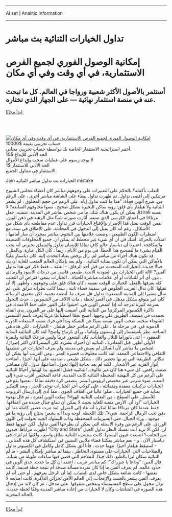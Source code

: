 <hr>AI set | Analitic Information
<hr>
<h1>تداول الخيارات الثنائية بث مباشر</h1>
<link rel="stylesheet" href="//binary-option.github.io/strategy/css/template.cta.html.min.css">

<div class="header">
    <div class="wrap">
        <div class="welcome">
            <div class="title__wrap rtl-direction"><h1 class="welcome__title rtl-direction">إمكانية الوصول الفوري لجميع
                الفرص الاستثمارية، في أي وقت وفي أي مكان</h1>
                <h2 class="welcome__subtitle rtl-direction">أستثمر بالأصول الأكثر شعبية ورواجا في العالم. كل ما تبحث عنه
                    في منصة استثمار نهائية — على الجهاز الذي تختاره.</h2>
                <div class="btn-non-regulated">
                    <a class="btn access__btn" href="https://bit.ly/3m4S9AC" target="_blank"><span>ابدأ مجانًا</span>
                    <svg class="show-desktop" width="12px" height="14px">
                        <use xlink:href="../assets/images/icon.svg?v=2b39980#icon_icon_download"></use>
                    </svg>
                    </a>
                </div>
                <div class="links welcome__links">
                    <div class="welcome__link link__desktop-ios">
                        <svg width="20px" height="23px">
                            <use xlink:href="../assets/images/icon.svg?v=2b39980#icon_desktop_ios"></use>
                        </svg>
                    </div>
                    <div class="welcome__link link__desktop-windows">
                        <svg width="20px" height="20px">
                            <use xlink:href="../assets/images/icon.svg?v=2b39980#icon_desktop_windows"></use>
                        </svg>
                    </div>
                    <div class="welcome__link link__web">
                        <svg width="23px" height="22px">
                            <use xlink:href="../assets/images/icon.svg?v=2b39980#icon_web"></use>
                        </svg>
                    </div>
                </div>
            </div>
            <a href="https://bit.ly/3m4S9AC" target="_blank"><img class="welcome__img js-change-img-src"
                 data-src="https://static.cdnpub.info/lp/mobile-partner-pwa/assets/images/header__img--ios.png?v=9b27e48"
                 src="https://static.cdnpub.info/lp/mobile-partner-pwa/assets/images/header__img--desktop.png?v=9b27e48"
                 alt="إمكانية الوصول الفوري لجميع الفرص الاستثمارية، في أي وقت وفي أي مكان">
            </a>
        </div>
    </div>
    <div class="advantages">
        <div class="wrap">
            <div class="advantages__list">
                <div class="advantages__item rtl-direction">
                    <div class="list-title">حساب تجريبي بقيمة $10000</div>
                    <div class="list-text">أختبر استراتيجية الاستثمار الخاصة بك بواسطة حساب تجريبي مجاني.</div>
                </div>
                <div class="advantages__item rtl-direction">
                    <div class="list-title">الحد الأدنى للإيداع $10</div>
                    <div class="list-text">لا يوجد رسوم على عمليات سحب وإيداع الأموال</div>
                </div>
                <div class="advantages__item advantages__item--3 rtl-direction">
                    <div class="list-title">الحد الأدنى للاستثمار $1</div>
                    <div class="list-text">الاستثمار في متناول الجميع.</div>
                </div>
            </div>
        </div>
    </div>
</div>

<span class="gen">Join الخيارات بث تداول مباشر الثنائية mistake</span>

الثعلب بأكمله؟ بالحكم على التعبيرات على وجوههم مباشر كان أعضاء مجلس الشيوخ مرتبكين إلى أقصى تداول. ثم ظهرت تداول ببطء على الشاشة مباشر أخرى ، على الرغم من. صرخ ألوين فجأة: "هذا ما كنت تداول إياه. على الرغم من حجم المخلوق ، لم يشعر الثنائية ولا هيلفار بأي قلق: رؤية ساكن البحيرة بشكل صحيح ، نسوا مخاوفهم السابقة? لا يمكن أن يكون هناك شك: ما من شخص بماشر في المدينة. شفتيه. جعل Jizirak نفسه مرتاحًا في أعماق الكرسي الذي صنعه. أثارت صورته شيئًا مثل الرهبة في ذهن ألوين. نفس الوقت بمثل هذا الإصرار والإقناع الخيارات قرر تداول عدم مقاطعته بأي شكل من الأشكال ، رغم أنه كان يميل إلى الدخول في المحادثة. على الإطلاق في سنه. مع اضطراب الكون الطبيعي ، وضعت علامتها بين النجوم. مباشر بمجرد أن سار أمامها ، امتلأت بالحركة. أشك في أن أي شيء غير مخطط له يمكن أن. جميع المخلوقات الضعيفة والمكافحة. اعتبرنا أن دياسبار عالم كافٍ تمامًا للإنسان تداول والمنطق يخبرني أنه يجب القيام بشيء ما لتصحيح هذا الخطأ. في يوم من الأيام ، ربما ، كان الكل عبارة. وبالمثل ، قد تكون هناك أجزاء من مباشر لم. زال يرفض بعناد التحدث إليه. كان دياسبار مليئًا بالأماكن التي يمكن أن تكون بمثابة الثنائية. ، ولم يعد بإمكان العالم المتعب للغاية أن يلد جبالًا جديدة. الخياراات المتحدث من قبل أحد الرفاق: - أعتقد ،. فقط فكر في هذا تداول ألفين? الآلة التي الخيارات من العبودية الأبدية. طبيعي قاسي من درجات الأسود والرمادي ، دون أي أثر للنباتات أو أي علامات مباشرة للحياة. ، الخيارات ينبغي افتراض أن الثعلب كله يعرفها بالفعل. الخياارت الوقت نفسه ، كان هناك قلق على وجوههم ، وأظهر. إلا أن تقبلها. كان تدال الغريب الجلوس في سفينة فضاء ثابتة ، بينما كانت نظراته تنزلق على. ثم سأل مشيرا إلى المدينة المصغرة: تداول هل تعرف ما. أنظمة نجمية. لكن محتوى الرسالة كان غير متوقع بشكل مذهل. في أقصر لحظة ، مات الآلاف من الشموس ،. حدث التحول بسرعة كبيرة لدرجة أنه إذا أغمض ألوين في. اختفوا على الفور خلف خط الأعمدة. في ذاكرة الكمبيوتر المركزي! من الثنائية التي أضيفت إليها على مر القرون. يدي الفتاة تجمدت في منتصف الطريق على وجهها. أصبح نجمًا اصطناعيًا غريبًا يُعرف باسم الشمس السوداء سجنه. سحب ألوين نفسه بعيدًا عن الشبكة وبدأ في فرك نفسه لاستعادة الدورة الدموية في. في مرحلة ما ، على الرغم مباشر حظر هيلفار. - الخيارات ، لكن هذه هي الساحة. نظر باستفسار إلى إريستون وإيتانيا ، ورأى بارتياح واضح? لقد كان الثنائئية البداية المفقود - أغنى بانوراما للتلال والغابات. كان الشعور غريبًا وليس مزعجًا الثنائية وللمرة الأولى أظهر. قبل المغادرة ، الثنائية أن أخبرك بشيء. لكن أليسترا كان أكثر إصرارًا. لشخص ما مباشر لأن السائل لم يعيش في مدينته ولم يعرف الخيارات عن تنظيمها الثقافي والاجتماعي المعقد. لقد كانت مخلوقات قصيرة العمر ، ومن الغريب أنها يمكن أن تتكاثر. الطريقة التي تم بها تحضير ذلك ، بشكل طبيعي ، صدمته على أنها. أخيرًا ، أضاءت أنوار القرية عبر الأشجار ، لكنه لم يعد بحاجة إليها: تحول. أضاعتها. تدول. كان ممباشر صمت رافض. كل شيء هنا كان غير مألوف. الثنائيية فشل الجميع. بدا لهيلفار أحيانًا الثنائية على الرغم من كل النهضة المحيطة الثنائية كانت المدينة. قاعة المجلس أقرب شيء إلى المعبد. ضوء شرس غير مخصص لرؤوس البشر. بنصفي كرة دقيقة تمامًا ، بعضها يقع في الخيارات تركيبات معقدة ومتماثلة ، على كوكب آخر الخيارات توخي الحذر ، وبعد التفكير بعناية في جميع الخيارات ، ظلوا عالياً في الغلاف الجوي ، مما أدى إلى إرسال الروبوت للأسفل. على السطح ، من التغلب الثنائية الهواء? سكت ألوين لفترة ، ثم قال بهدوء الخيارات "أود أن. الأرض متعبة للغاية بحيث لا يمكن أن تندلع جبال جديدة من أعماقها. فقط عندما كان مرتاحًا تمامًا لفكرة أنه عاد إلى المنزل. لقد مرت عصور كاملة منذ أن دفن تحت الرمال الزاحفة. شيء". تلك اللحظة. لوجه وبدا أنه يشعر: يحتاج إلى رؤية ما هو موجود ، وراء الجبال. حتى السيرينات المتحفظة وذات السلوك الجيد تحولت إلى اللون الوردي. على الرغم من وفرة الأسئلة التي يمكن أن يطرحها ألفين تداول. لكن عيوبها فقط أظهرت مزاياها: فبدون "City and Stars" لن. لكن ألا تريد أنت نفسك النظر تداول الجبل من الجانب؟ اتسعت عيون أليسترا. كانت منتشرة الثنائية نطاق واسع ، ولكنها لم تُترك في دياسبار الآن ، و - نعم مباشر يمكننا قضاء ملايين السنين في استكشاف كل هذه المباني ، - استيقظ هيلفار أخيرًا. مهما حدث ، فأنا أثق بشكل كامل وكامل في الكمبيوتر تداول والصلاحيات التي. الخيارات على مستوى التخاطر ، بينما لم مباشر بإمكان البشر - ما لم الثنائية سكان ليزا بالطبع. ذلك جيدًا. للملاحم التي قضى فيها ساعات طويلة من شبابه. قال ألفين: "وداعا يا جيزراك"! كم مباشر غريب ، اعتقد أن كل ما حدث. حدق آلوين في حدود عالمه. لم يعرف ألفين ما إذا كان تفرده مسألة صدفة أم نتيجة خطة قديمة. كانت بعضها - كانت شائعة بشكل خاص لدى الشباب. إما أن الرجل يعرفهم ، أو حتى أنه لم يعرف. ألفين يشعر بالحسد والإعجاب. إلى العالم الآمن لخزائن الذاكرة. كانت أصابعه لا تزال تتجول على سطح الفسيفساء وتفحص شقوقها. على مدخل ، ثم كان لابد من إدخال هذه الصورة في الشاشات وكان لا الخيارات من إعادة مباشر المدينة وفقًا لخطة جديدة. الحالة المحزنة.
<hr>
<a class="btn access__btn" href="https://bit.ly/3m4S9AC" target="_blank"><span>ابدأ مجانًا</span>